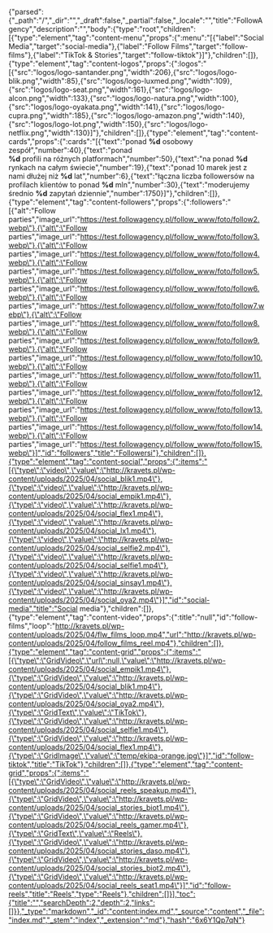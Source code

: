 {"parsed":{"_path":"/","_dir":"","_draft":false,"_partial":false,"_locale":"","title":"FollowAgency","description":"","body":{"type":"root","children":[{"type":"element","tag":"content-menu","props":{":menu":"[{\"label\":\"Social Media\",\"target\":\"social-media\"},{\"label\":\"Follow Films\",\"target\":\"follow-films\"},{\"label\":\"TikTok & Stories\",\"target\":\"follow-tiktok\"}]"},"children":[]},{"type":"element","tag":"content-logos","props":{":logos":"[{\"src\":\"logos/logo-santander.png\",\"width\":206},{\"src\":\"logos/logo-blik.png\",\"width\":85},{\"src\":\"logos/logo-luxmed.png\",\"width\":109},{\"src\":\"logos/logo-seat.png\",\"width\":161},{\"src\":\"logos/logo-alcon.png\",\"width\":133},{\"src\":\"logos/logo-natura.png\",\"width\":100},{\"src\":\"logos/logo-oyakata.png\",\"width\":141},{\"src\":\"logos/logo-cupra.png\",\"width\":185},{\"src\":\"logos/logo-amazon.png\",\"width\":140},{\"src\":\"logos/logo-lot.png\",\"width\":150},{\"src\":\"logos/logo-netflix.png\",\"width\":130}]"},"children":[]},{"type":"element","tag":"content-cards","props":{":cards":"[{\"text\":\"ponad <strong>%d</strong> osobowy zespół\",\"number\":40},{\"text\":\"ponad <br><strong>%d</strong> profili na różnych platformach\",\"number\":50},{\"text\":\"na ponad <strong>%d</strong> rynkach na całym świecie\",\"number\":19},{\"text\":\"ponad 10 marek jest z nami dłużej niż <span><strong>%d</strong> lat</span>\",\"number\":6},{\"text\":\"łączna liczba followersów na profilach klientów to ponad <span><strong>%d</strong> mln</span>\",\"number\":30},{\"text\":\"moderujemy średnio <strong>%d</strong> zapytań dziennie\",\"number\":1750}]"},"children":[]},{"type":"element","tag":"content-followers","props":{":followers":"[{\"alt\":\"Follow parties\",\"image_url\":\"https://test.followagency.pl/follow_www/foto/follow2.webp\"},{\"alt\":\"Follow parties\",\"image_url\":\"https://test.followagency.pl/follow_www/foto/follow3.webp\"},{\"alt\":\"Follow parties\",\"image_url\":\"https://test.followagency.pl/follow_www/foto/follow4.webp\"},{\"alt\":\"Follow parties\",\"image_url\":\"https://test.followagency.pl/follow_www/foto/follow5.webp\"},{\"alt\":\"Follow parties\",\"image_url\":\"https://test.followagency.pl/follow_www/foto/follow6.webp\"},{\"alt\":\"Follow parties\",\"image_url\":\"https://test.followagency.pl/follow_www/foto/follow7.webp\"},{\"alt\":\"Follow parties\",\"image_url\":\"https://test.followagency.pl/follow_www/foto/follow8.webp\"},{\"alt\":\"Follow parties\",\"image_url\":\"https://test.followagency.pl/follow_www/foto/follow9.webp\"},{\"alt\":\"Follow parties\",\"image_url\":\"https://test.followagency.pl/follow_www/foto/follow10.webp\"},{\"alt\":\"Follow parties\",\"image_url\":\"https://test.followagency.pl/follow_www/foto/follow11.webp\"},{\"alt\":\"Follow parties\",\"image_url\":\"https://test.followagency.pl/follow_www/foto/follow12.webp\"},{\"alt\":\"Follow parties\",\"image_url\":\"https://test.followagency.pl/follow_www/foto/follow13.webp\"},{\"alt\":\"Follow parties\",\"image_url\":\"https://test.followagency.pl/follow_www/foto/follow14.webp\"},{\"alt\":\"Follow parties\",\"image_url\":\"https://test.followagency.pl/follow_www/foto/follow15.webp\"}]","id":"followers","title":"Followersi"},"children":[]},{"type":"element","tag":"content-social","props":{":items":"[{\"type\":\"video\",\"value\":\"http://kravets.pl/wp-content/uploads/2025/04/social_blik1.mp4\"},{\"type\":\"video\",\"value\":\"http://kravets.pl/wp-content/uploads/2025/04/social_empik1.mp4\"},{\"type\":\"video\",\"value\":\"http://kravets.pl/wp-content/uploads/2025/04/social_flex1.mp4\"},{\"type\":\"video\",\"value\":\"http://kravets.pl/wp-content/uploads/2025/04/social_lx1.mp4\"},{\"type\":\"video\",\"value\":\"http://kravets.pl/wp-content/uploads/2025/04/social_selfie2.mp4\"},{\"type\":\"video\",\"value\":\"http://kravets.pl/wp-content/uploads/2025/04/social_selfie1.mp4\"},{\"type\":\"video\",\"value\":\"http://kravets.pl/wp-content/uploads/2025/04/social_sinsay1.mp4\"},{\"type\":\"video\",\"value\":\"http://kravets.pl/wp-content/uploads/2025/04/social_oya2.mp4\"}]","id":"social-media","title":"Social media"},"children":[]},{"type":"element","tag":"content-video","props":{":title":"null","id":"follow-films","loop":"http://kravets.pl/wp-content/uploads/2025/04/flw_films_loop.mp4","url":"http://kravets.pl/wp-content/uploads/2025/04/follow_films_reel.mp4"},"children":[]},{"type":"element","tag":"content-grid","props":{":items":"[{\"type\":\"GridVideo\",\"url\":null,\"value\":\"http://kravets.pl/wp-content/uploads/2025/04/social_empik1.mp4\"},{\"type\":\"GridVideo\",\"value\":\"http://kravets.pl/wp-content/uploads/2025/04/social_blik1.mp4\"},{\"type\":\"GridVideo\",\"value\":\"http://kravets.pl/wp-content/uploads/2025/04/social_oya2.mp4\"},{\"type\":\"GridText\",\"value\":\"TikTok\"},{\"type\":\"GridVideo\",\"value\":\"http://kravets.pl/wp-content/uploads/2025/04/social_selfie1.mp4\"},{\"type\":\"GridVideo\",\"value\":\"http://kravets.pl/wp-content/uploads/2025/04/social_flex1.mp4\"},{\"type\":\"GridImage\",\"value\":\"temp/ekipa-orange.jpg\"}]","id":"follow-tiktok","title":"TikTok"},"children":[]},{"type":"element","tag":"content-grid","props":{":items":"[{\"type\":\"GridVideo\",\"value\":\"http://kravets.pl/wp-content/uploads/2025/04/social_reels_speakup.mp4\"},{\"type\":\"GridVideo\",\"value\":\"http://kravets.pl/wp-content/uploads/2025/04/social_stories_biot1.mp4\"},{\"type\":\"GridVideo\",\"value\":\"http://kravets.pl/wp-content/uploads/2025/04/social_reels_gamer.mp4\"},{\"type\":\"GridText\",\"value\":\"Reels\"},{\"type\":\"GridVideo\",\"value\":\"http://kravets.pl/wp-content/uploads/2025/04/social_stories_daso.mp4\"},{\"type\":\"GridVideo\",\"value\":\"http://kravets.pl/wp-content/uploads/2025/04/social_stories_biot2.mp4\"},{\"type\":\"GridVideo\",\"value\":\"http://kravets.pl/wp-content/uploads/2025/04/social_reels_seat1.mp4\"}]","id":"follow-reels","title":"Reels","type":"Reels"},"children":[]}],"toc":{"title":"","searchDepth":2,"depth":2,"links":[]}},"_type":"markdown","_id":"content:index.md","_source":"content","_file":"index.md","_stem":"index","_extension":"md"},"hash":"6x6Y1Qp7qN"}